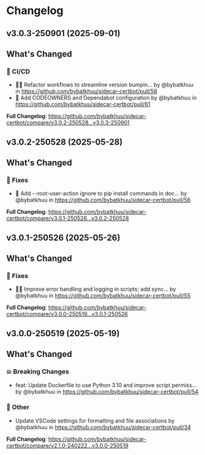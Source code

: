 # Changelog

## v3.0.3-250901 (2025-09-01)

<!-- Release notes generated using configuration in .github/release.yml at v3.0.3-250901 -->

## What's Changed
### 👷 CI/CD
* :hammer::green_heart: Refactor workflows to streamline version bumpin… by @bybatkhuu in https://github.com/bybatkhuu/sidecar-certbot/pull/58
* :hammer: Add CODEOWNERS and Dependabot configuration by @bybatkhuu in https://github.com/bybatkhuu/sidecar-certbot/pull/61


**Full Changelog**: https://github.com/bybatkhuu/sidecar-certbot/compare/v3.0.2-250528...v3.0.3-250901

## v3.0.2-250528 (2025-05-28)

<!-- Release notes generated using configuration in .github/release.yml at v3.0.2-250528 -->

## What's Changed
### 🐛 Fixes
* :hammer: Add --root-user-action ignore to pip install commands in doc… by @bybatkhuu in https://github.com/bybatkhuu/sidecar-certbot/pull/56


**Full Changelog**: https://github.com/bybatkhuu/sidecar-certbot/compare/v3.0.1-250526...v3.0.2-250528

## v3.0.1-250526 (2025-05-26)

<!-- Release notes generated using configuration in .github/release.yml at v3.0.1-250526 -->

## What's Changed
### 🐛 Fixes
* :bug::hammer: Improve error handling and logging in scripts; add sync… by @bybatkhuu in https://github.com/bybatkhuu/sidecar-certbot/pull/55


**Full Changelog**: https://github.com/bybatkhuu/sidecar-certbot/compare/v3.0.0-250519...v3.0.1-250526

## v3.0.0-250519 (2025-05-19)

<!-- Release notes generated using configuration in .github/release.yml at v3.0.0-250519 -->

## What's Changed
### 💥 Breaking Changes
* feat: Update Dockerfile to use Python 3.10 and improve script permiss… by @bybatkhuu in https://github.com/bybatkhuu/sidecar-certbot/pull/54
### 💬 Other
* Update VSCode settings for formatting and file associations by @bybatkhuu in https://github.com/bybatkhuu/sidecar-certbot/pull/34


**Full Changelog**: https://github.com/bybatkhuu/sidecar-certbot/compare/v2.1.0-240222...v3.0.0-250519
